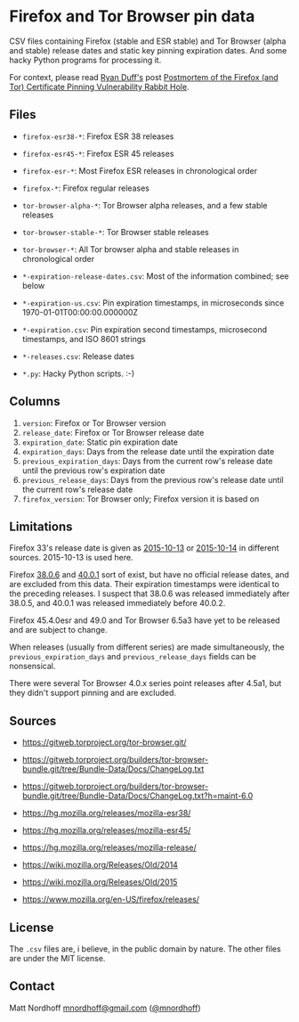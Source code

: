 # Firefox and Tor Browser pin data

CSV files containing Firefox (stable and ESR stable) and Tor Browser (alpha and stable) release dates and static key
pinning expiration dates. And some hacky Python programs for processing it.

For context, please read [Ryan Duff's][6] post [Postmortem of the Firefox (and Tor) Certificate Pinning Vulnerability Rabbit Hole][7].

## Files

* `firefox-esr38-*`: Firefox ESR 38 releases
* `firefox-esr45-*`: Firefox ESR 45 releases
* `firefox-esr-*`: Most Firefox ESR releases in chronological order
* `firefox-*`: Firefox regular releases
* `tor-browser-alpha-*`: Tor Browser alpha releases, and a few stable releases
* `tor-browser-stable-*`: Tor Browser stable releases
* `tor-browser-*`: All Tor browser alpha and stable releases in chronological order

* `*-expiration-release-dates.csv`: Most of the information combined; see below
* `*-expiration-us.csv`: Pin expiration timestamps, in microseconds since 1970-01-01T00:00:00.000000Z
* `*-expiration.csv`: Pin expiration second timestamps, microsecond timestamps, and ISO 8601 strings
* `*-releases.csv`: Release dates

* `*.py`: Hacky Python scripts. :-)

## Columns

1. `version`: Firefox or Tor Browser version
2. `release_date`: Firefox or Tor Browser release date
3. `expiration_date`: Static pin expiration date
4. `expiration_days`: Days from the release date until the expiration date
5. `previous_expiration_days`: Days from the current row's release date until the previous row's expiration date
6. `previous_release_days`: Days from the previous row's release date until the current row's release date
7. `firefox_version`: Tor Browser only; Firefox version it is based on

## Limitations

Firefox 33's release date is given as [2015-10-13][4] or [2015-10-14][5] in different sources. 2015-10-13 is used here.

Firefox [38.0.6][1] and [40.0.1][2] sort of exist, but have no official release dates, and are excluded from this data.
Their expiration timestamps were identical to the preceding releases.
I suspect that 38.0.6 was released immediately after 38.0.5, and 40.0.1 was released immediately before 40.0.2.

Firefox 45.4.0esr and 49.0 and Tor Browser 6.5a3 have yet to be released and are subject to change.

When releases (usually from different series) are made simultaneously, the `previous_expiration_days` and `previous_release_days` fields can be nonsensical.

There were several Tor Browser 4.0.x series point releases after 4.5a1, but they didn't support pinning and are excluded.

## Sources

* https://gitweb.torproject.org/tor-browser.git/
* https://gitweb.torproject.org/builders/tor-browser-bundle.git/tree/Bundle-Data/Docs/ChangeLog.txt
* https://gitweb.torproject.org/builders/tor-browser-bundle.git/tree/Bundle-Data/Docs/ChangeLog.txt?h=maint-6.0

* https://hg.mozilla.org/releases/mozilla-esr38/
* https://hg.mozilla.org/releases/mozilla-esr45/
* https://hg.mozilla.org/releases/mozilla-release/

* https://wiki.mozilla.org/Releases/Old/2014
* https://wiki.mozilla.org/Releases/Old/2015

* https://www.mozilla.org/en-US/firefox/releases/

## License

The `.csv` files are, i believe, in the public domain by nature. The other files are under the MIT license.

## Contact

Matt Nordhoff <mnordhoff@gmail.com> ([@mnordhoff][3])

[1]: https://wiki.mozilla.org/Releases/Firefox_38.0.6/BuildNotes
[2]: https://wiki.mozilla.org/Releases/Firefox_40.0.1/BuildNotes
[3]: https://twitter.com/mnordhoff
[4]: https://www.mozilla.org/en-US/firefox/33.0/releasenotes/
[5]: https://wiki.mozilla.org/Releases/Old/2014
[6]: https://twitter.com/flyryan
[7]: https://medium.com/@flyryan/postmortem-of-the-firefox-and-tor-certificate-pinning-vulnerability-rabbit-hole-bd507c1403b4

